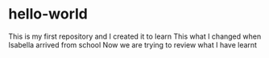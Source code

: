 # hello-world
This is my first repository and I created it to learn
This what I changed when Isabella arrived from school
Now we are trying to review what I have learnt 
